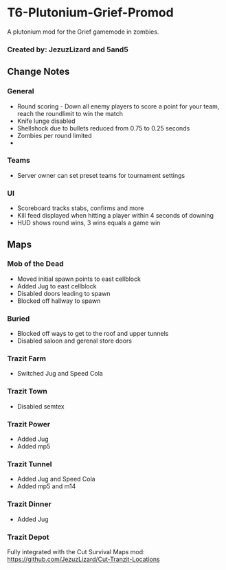 # T6-Plutonium-Grief-Promod
A plutonium mod for the Grief gamemode in zombies.

### Created by: JezuzLizard and 5and5

## Change Notes

### General 
* Round scoring - Down all enemy players to score a point for your team, reach the roundlimit to win the match
* Knife lunge disabled
* Shellshock due to bullets reduced from 0.75 to 0.25 seconds
* Zombies per round limited
* 

### Teams
* Server owner can set preset teams for tournament settings

### UI
* Scoreboard tracks stabs, confirms and more
* Kill feed displayed when hitting a player within 4 seconds of downing
* HUD shows round wins, 3 wins equals a game win

## Maps

### Mob of the Dead
* Moved initial spawn points to east cellblock
* Added Jug to east cellblock
* Disabled doors leading to spawn
* Blocked off hallway to spawn

### Buried
* Blocked off ways to get to the roof and upper tunnels
* Disabled saloon and gerenal store doors

### Trazit Farm
* Switched Jug and Speed Cola

### Trazit Town
* Disabled semtex

### Trazit Power
* Added Jug
* Added mp5

### Trazit Tunnel
* Added Jug and Speed Cola
* Added mp5 and m14

### Trazit Dinner
* Added Jug 

### Trazit Depot

Fully integrated with the Cut Survival Maps mod: https://github.com/JezuzLizard/Cut-Tranzit-Locations